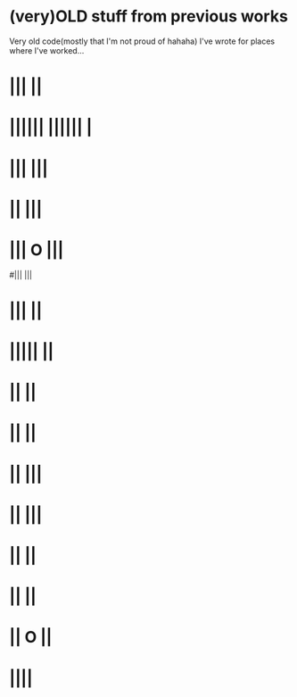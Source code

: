 # (very)OLD stuff from previous works
Very old code(mostly that I'm not proud of hahaha) I've wrote for places where I've worked...

#             |||     ||
#        |||||| ||||||  |
#     |||                 |||
#       ||                    |||
#   |||                        O |||
#|||                               |||
#  |||                              ||
#     |||||                      ||
#          ||                   ||
#            ||                ||
#             ||             |||
#               ||       |||
#                ||   ||
#               ||  ||
#             ||  O ||
#               ||||

 
 
 
